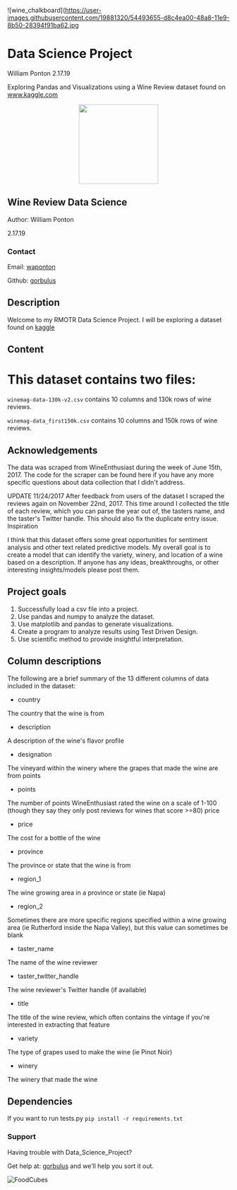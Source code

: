 ![wine_chalkboard](https://user-images.githubusercontent.com/19881320/54493655-d8c4ea00-48a8-11e9-8b50-28394f91ba62.jpg

# Data Science Project

William Ponton
2.17.19

Exploring Pandas and Visualizations using a Wine Review dataset found on www.kaggle.com 

<p align="center">
  <img width="180" src="https://user-images.githubusercontent.com/19881320/54484151-b85c4780-4836-11e9-923f-c5e0e5afe866.jpg">
</p>

## Wine Review Data Science
Author: William Ponton

2.17.19

### Contact

Email: [waponton](waponton@gmail.com)

Github: [gorbulus](https://github.com/gorbulus)

## Description
Welcome to my RMOTR Data Science Project.  I will be exploring a dataset found on [kaggle](https://www.kaggle.com/zynicide/wine-reviews)

## Content

# This dataset contains two files:

```winemag-data-130k-v2.csv``` contains 10 columns and 130k rows of wine reviews.

```winemag-data_first150k.csv``` contains 10 columns and 150k rows of wine reviews.

## Acknowledgements

The data was scraped from WineEnthusiast during the week of June 15th, 2017. The code for the scraper can be found here if you have any more specific questions about data collection that I didn't address.

UPDATE 11/24/2017 After feedback from users of the dataset I scraped the reviews again on November 22nd, 2017. This time around I collected the title of each review, which you can parse the year out of, the tasters name, and the taster's Twitter handle. This should also fix the duplicate entry issue.
Inspiration

I think that this dataset offers some great opportunities for sentiment analysis and other text related predictive models. My overall goal is to create a model that can identify the variety, winery, and location of a wine based on a description. If anyone has any ideas, breakthroughs, or other interesting insights/models please post them.


## Project goals

1. Successfully load a csv file into a project.
2. Use pandas and numpy to analyze the dataset.
3. Use matplotlib and pandas to generate visualizations.
4. Create a program to analyze results using Test Driven Design.
5. Use scientific method to provide insightful interpretation.

## Column descriptions

The following are a brief summary of the 13 different columns of data included in the dataset:

- country

The country that the wine is from

- description

A description of the wine's flavor profile

- designation

The vineyard within the winery where the grapes that made the wine are from
points

- points

The number of points WineEnthusiast rated the wine on a scale of 1-100 (though they say they only post reviews for wines that score >=80)
price

- price

The cost for a bottle of the wine

- province

The province or state that the wine is from

- region_1

The wine growing area in a province or state (ie Napa)

- region_2

Sometimes there are more specific regions specified within a wine growing area (ie Rutherford inside the Napa Valley), but this value can sometimes be blank

- taster_name

The name of the wine reviewer

- taster_twitter_handle

The wine reviewer's Twitter handle (if available)

- title

The title of the wine review, which often contains the vintage if you're interested in extracting that feature

- variety

The type of grapes used to make the wine (ie Pinot Noir)

- winery

The winery that made the wine


## Dependencies
If you want to run tests.py ```pip install -r requirements.txt```

### Support

Having trouble with Data_Science_Project? 

Get help at: [gorbulus](waponton@gmail.com) and we’ll help you sort it out.

![FoodCubes](https://user-images.githubusercontent.com/19881320/54451802-09cae080-472a-11e9-9add-d6a051bacada.jpg)
